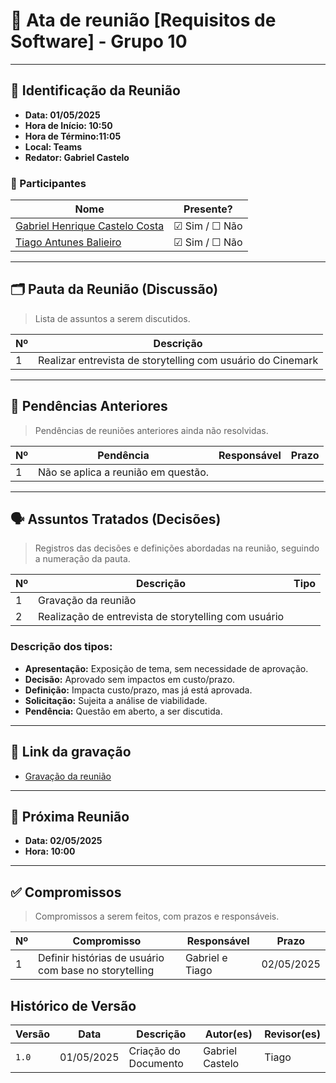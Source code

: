 # 📝 Ata de reunião [Requisitos de Software] - Grupo 10

---

## 📌 Identificação da Reunião

- **Data: 01/05/2025**
- **Hora de Início: 10:50**
- **Hora de Término:11:05**
- **Local: Teams**
- **Redator: Gabriel Castelo**

### 👥 Participantes

| Nome | Presente? |
|------|-----------|
|[Gabriel Henrique Castelo Costa](https://github.com/GabrielCastelo-31)| ☑ Sim / ☐ Não |
|[Tiago Antunes Balieiro](https://github.com/tiagobalieiro)| ☑ Sim / ☐ Não |

---

## 🗂️ Pauta da Reunião (Discussão)

> Lista de assuntos a serem discutidos.

| Nº | Descrição |
|----|-----------|
| 1  | Realizar entrevista de storytelling com usuário do Cinemark         |


---

## 🔁 Pendências Anteriores

> Pendências de reuniões anteriores ainda não resolvidas.

| Nº | Pendência | Responsável | Prazo |
|----|-----------|-------------|-------|
| 1  | Não se aplica a reunião em questão. |             |       |

---

## 🗣️ Assuntos Tratados (Decisões)

> Registros das decisões e definições abordadas na reunião, seguindo a numeração da pauta.

| Nº | Descrição | Tipo |
|----|-----------|--------|
| 1  | Gravação da reunião           |        |
| 2  |Realização de entrevista de storytelling com usuário       |        |

### Descrição dos tipos:

- **Apresentação:** Exposição de tema, sem necessidade de aprovação.
- **Decisão:** Aprovado sem impactos em custo/prazo.
- **Definição:** Impacta custo/prazo, mas já está aprovada.
- **Solicitação:** Sujeita a análise de viabilidade.
- **Pendência:** Questão em aberto, a ser discutida.

---

## 🎥 Link da gravação

- <a href="https://youtu.be/OHllSImnMqc" target="_blank">Gravação da reunião</a>

---

## 📆 Próxima Reunião

- **Data: 02/05/2025**
- **Hora: 10:00**

---

## ✅ Compromissos

> Compromissos a serem feitos, com prazos e responsáveis.

| Nº | Compromisso | Responsável | Prazo |
|----|-------------|-------------|-------|
| 1  |Definir histórias de usuário com base no storytelling             |Gabriel e Tiago          | 02/05/2025     |


## Histórico de Versão

| Versão | Data          | Descrição                          | Autor(es)     |  Revisor(es)  |
| ------ | ------------- | ---------------------------------- | ------------- | ------------- |
| `1.0`  |  01/05/2025 |  Criação do Documento | Gabriel Castelo  | Tiago |
